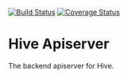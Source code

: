 [![Build Status](https://travis-ci.org/DannyPeck/hive-apiserver.svg?branch=development)](https://travis-ci.org/DannyPeck/hive-apiserver)
[![Coverage Status](https://coveralls.io/repos/github/DannyPeck/hive-apiserver/badge.svg?branch=master)](https://coveralls.io/github/DannyPeck/hive-apiserver?branch=development)

# Hive Apiserver
The backend apiserver for Hive.
